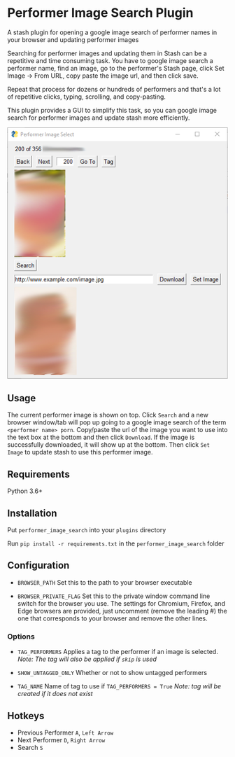 # Performer Image Search Plugin

A stash plugin for opening a google image search of performer names in your browser and updating performer images

Searching for performer images and updating them in Stash can be a repetitive and time consuming task. You have to google image search a performer name, find an image, go to the performer's Stash page, click Set Image -> From URL, copy paste the image url, and then click save.

Repeat that process for dozens or hundreds of performers and that's a lot of repetitive clicks, typing, scrolling, and copy-pasting.

This plugin provides a GUI to simplify this task, so you can google image search for performer images and update stash more efficiently.

![preview](docs/preview.png)

## Usage

The current performer image is shown on top. Click `Search` and a new browser window/tab will pop up going to a google image search of the term `<performer name> porn`. Copy/paste the url of the image you want to use into the text box at the bottom and then click `Download`. If the image is successfully downloaded, it will show up at the bottom. Then click `Set Image` to update stash to use this performer image.

## Requirements

Python 3.6+

## Installation

Put `performer_image_search` into your `plugins` directory

Run `pip install -r requirements.txt` in the `performer_image_search` folder

## Configuration

* `BROWSER_PATH`
  Set this to the path to your browser executable

* `BROWSER_PRIVATE_FLAG`
  Set this to the private window command line switch for the browser you use. The settings for Chromium, Firefox, and Edge browsers are provided, just uncomment (remove the leading #) the one that corresponds to your browser and remove the other lines.

### Options

* `TAG_PERFORMERS`
  Applies a tag to the performer if an image is selected. *Note: The tag will also be applied if `skip` is used*

* `SHOW_UNTAGGED_ONLY`
  Whether or not to show untagged performers

* `TAG_NAME`
  Name of tag to use if `TAG_PERFORMERS = True` *Note: tag will be created if it does not exist*

## Hotkeys

* Previous Performer `A`, `Left Arrow`
* Next Performer `D`, `Right Arrow`
* Search `S`
